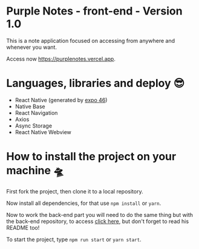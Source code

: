 # Purple Notes - front-end - Version 1.0

This is a note application focused on accessing from anywhere and whenever you want.

<p>
Access now <a href="https://purplenotes.vercel.app" target="_blank">https://purplenotes.vercel.app</a>.
</p>

# Languages, libraries and deploy 😎

- React Native (generated by <a href="https://expo.dev" target="_blank">expo 46</a>)
- Native Base
- React Navigation
- Axios
- Async Storage
- React Native Webview

# How to install the project on your machine 🛸

First fork the project, then clone it to a local repository.

Now install all dependencies, for that use `npm install` or `yarn`.

Now to work the back-end part you will need to do the same thing but with the back-end repository, to access <a href="https://github.com/josuenm/purplenotes-backend" target="_blank" >click here</a>, but don't forget to read his README too!

To start the project, type `npm run start` or `yarn start`.
